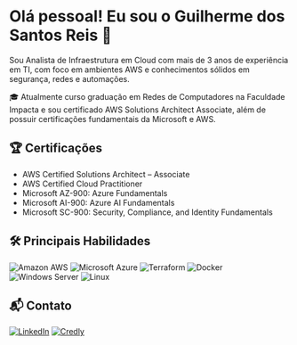 # Olá pessoal! Eu sou o Guilherme dos Santos Reis 👋

Sou Analista de Infraestrutura em Cloud com mais de 3 anos de experiência em TI, com foco em ambientes AWS e conhecimentos sólidos em segurança, redes e automações.

🎓 Atualmente curso graduação em Redes de Computadores na Faculdade Impacta e sou certificado AWS Solutions Architect Associate, além de possuir certificações fundamentais da Microsoft e AWS.

## 🏆 Certificações

- AWS Certified Solutions Architect – Associate
- AWS Certified Cloud Practitioner
- Microsoft AZ-900: Azure Fundamentals
- Microsoft AI-900: Azure AI Fundamentals
- Microsoft SC-900: Security, Compliance, and Identity Fundamentals

## 🛠️ Principais Habilidades

![Amazon AWS](https://img.shields.io/badge/Amazon%20AWS-232F3E?style=for-the-badge&logo=amazonaws&logoColor=white)
![Microsoft Azure](https://img.shields.io/badge/Microsoft%20Azure-0078D4?style=for-the-badge&logo=microsoftazure&logoColor=white)
![Terraform](https://img.shields.io/badge/Terraform-7B42BC?style=for-the-badge&logo=terraform&logoColor=white)
![Docker](https://img.shields.io/badge/Docker-2496ED?style=for-the-badge&logo=docker&logoColor=white)
![Windows Server](https://img.shields.io/badge/Windows%20Server-0078D6?style=for-the-badge&logo=windows&logoColor=white)
![Linux](https://img.shields.io/badge/Linux-FCC624?style=for-the-badge&logo=linux&logoColor=black)

## 📬 Contato

[![LinkedIn](https://img.shields.io/badge/LinkedIn-0077B5?style=for-the-badge&logo=linkedin&logoColor=white)](https://www.linkedin.com/in/gsreis9508/)
[![Credly](https://img.shields.io/badge/Credly-F36F21?style=for-the-badge&logo=credly&logoColor=white)](https://www.credly.com/badges/5b9d3f3c-e8eb-4fff-b772-70e43c49ade5/linked_in_profile)
